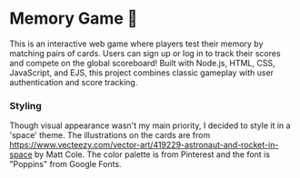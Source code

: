 # Memory Game 🧠
This is an interactive web game where players test their memory by matching pairs of cards. Users can sign up or log in to track their scores and compete on the global scoreboard!
Built with Node.js, HTML, CSS, JavaScript, and EJS, this project combines classic gameplay with user authentication and score tracking.

### Styling
Though visual appearance wasn't my main priority, I decided to style it in a 'space' theme. The illustrations on the cards are from https://www.vecteezy.com/vector-art/419229-astronaut-and-rocket-in-space by Matt Cole. The color palette is from Pinterest and the font is "Poppins" from Google Fonts.
